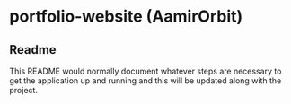 # portfolio-website (AamirOrbit)

## Readme
This README would normally document whatever steps are necessary to get the
application up and running and this will be updated along with the project.